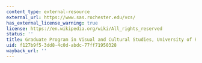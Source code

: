 ```yaml
---
content_type: external-resource
external_url: https://www.sas.rochester.edu/vcs/
has_external_license_warning: true
license: https://en.wikipedia.org/wiki/All_rights_reserved
status: ''
title: Graduate Program in Visual and Cultural Studies, University of Rochester
uid: f127b9f5-3dd8-4c0d-abdc-77ff71950328
wayback_url: ''
---
```

